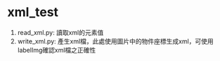 # xml_test

1. read_xml.py: 讀取xml的元素值
2. write_xml.py: 產生xml檔，此處使用圖片中的物件座標生成xml，可使用labelImg確認xml檔之正確性

